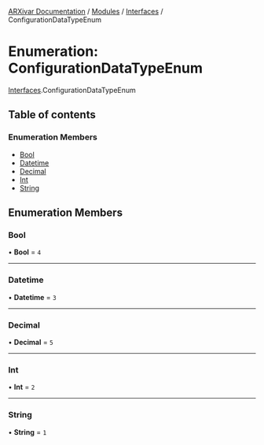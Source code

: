 [ARXivar Documentation](../README.md) / [Modules](../modules.md) / [Interfaces](../modules/Interfaces.md) / ConfigurationDataTypeEnum

# Enumeration: ConfigurationDataTypeEnum

[Interfaces](../modules/Interfaces.md).ConfigurationDataTypeEnum

## Table of contents

### Enumeration Members

- [Bool](Interfaces.ConfigurationDataTypeEnum.md#bool)
- [Datetime](Interfaces.ConfigurationDataTypeEnum.md#datetime)
- [Decimal](Interfaces.ConfigurationDataTypeEnum.md#decimal)
- [Int](Interfaces.ConfigurationDataTypeEnum.md#int)
- [String](Interfaces.ConfigurationDataTypeEnum.md#string)

## Enumeration Members

### Bool

• **Bool** = ``4``

___

### Datetime

• **Datetime** = ``3``

___

### Decimal

• **Decimal** = ``5``

___

### Int

• **Int** = ``2``

___

### String

• **String** = ``1``
